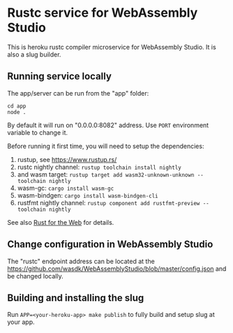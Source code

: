 # Rustc service for WebAssembly Studio

This is heroku rustc compiler microservice for WebAssembly Studio. It is also a slug builder.

## Running service locally

The app/server can be run from the "app" folder:

```
cd app
node .
```

By default it will run on "0.0.0.0:8082" address. Use `PORT` environment variable to change it.

Before running it first time, you will need to setup the dependencies:

1. rustup, see https://www.rustup.rs/
2. rustc nightly channel: `rustup toolchain install nightly`
3. and wasm target: `rustup target add wasm32-unknown-unknown --toolchain nightly`
4. wasm-gc: `cargo install wasm-gc`
5. wasm-bindgen: `cargo install wasm-bindgen-cli`
6. rustfmt nightly channel: `rustup component add rustfmt-preview --toolchain nightly`

See also [Rust for the Web](https://www.hellorust.com/setup/wasm-target/) for details.

## Change configuration in WebAssembly Studio

The "rustc" endpoint address can be located at the https://github.com/wasdk/WebAssemblyStudio/blob/master/config.json and be changed locally.

## Building and installing the slug

Run `APP=<your-heroku-app> make publish` to fully build and setup slug at your app.
